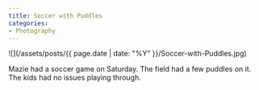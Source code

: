 ```yaml
---
title: Soccer with Puddles
categories:
- Photography
---
```


![](/assets/posts/{{ page.date | date: "%Y" }}/Soccer-with-Puddles.jpg)
  



Mazie had a soccer game on Saturday. The field had a few puddles on it. The kids had no issues playing through.

